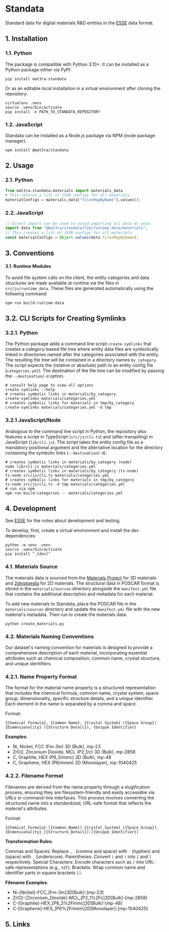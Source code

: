 # Standata

Standard data for digital materials R&D entities in the [ESSE](https://github.com/Exabyte-io/esse) data format.

## 1. Installation

### 1.1. Python

The package is compatible with Python 3.10+. It can be installed as a Python package either via PyPI:

```shell
pip install mat3ra-standata
```

Or as an editable local installation in a virtual environment after cloning the repository:

```shell
virtualenv .venv
source .venv/bin/activate
pip install -e PATH_TO_STANDATA_REPOSITORY
```

### 1.2. JavaScript

Standata can be installed as a Node.js package via NPM (node package manager).

```shell
npm install @mat3ra/standata
```

## 2. Usage

### 2.1. Python

```python
from mat3ra.standata.materials import materials_data
# This returns a list of JSON configs for all materials.
materialConfigs = materials_data["filesMapByName"].values();
```

### 2.2. JavaScript

```javascript
// Direct import can be used to avoid importing all data at once.
import data from "@mat3ra/standata/lib/runtime_data/materials";
// This creates a list of JSON configs for all materials.
const materialConfigs = Object.values(data.filesMapByName);
```

## 3. Conventions

#### 3.1. Runtime Modules

To avoid file system calls on the client, the entity categories and data structures are made available at runtime via
the files in `src/js/runtime_data`. These files are generated automatically using the following command:

```shell
npm run build:runtime-data
```

## 3.2. CLI Scripts for Creating Symlinks

### 3.2.1. Python

The Python package adds a command line script `create-symlinks` that creates a category-based file tree where
entity data files are symbolically linked in directories named after the categories associated with the entity.
The resulting file tree will be contained in a directory names `by_category`.
The script expects the (relative or absolute) path to an entity config file (`categories.yml`). The destination
of the file tree can be modified by passing the `--destination`/`-d` option.

```shell
# consult help page to view all options
create-symlinks --help
# creates symbolic links in materials/by_category
create-symlinks materials/categories.yml
# creates symbolic links for materials in tmp/by_category
create-symlinks materials/categories.yml -d tmp
```

### 3.2.1 JavaScript/Node

Analogous to the command line script in Python, the repository also features a script in
TypeScript (`src/js/cli.ts`) and (after transpiling) in JavaScript (`lib/cli.js`).
The script takes the entity config file as a mandatory positional argument and the
alternative location for the directory containing the symbolic links (`--destination`/`-d`).

```shell
# creates symbolic links in materials/by_category (node)
node lib/cli.js materials/categories.yml
# creates symbolic links in materials/by_category (ts-node)
ts-node src/js/cli.ts materials/categories.yml
# creates symbolic links for materials in tmp/by_category
ts-node src/js/cli.ts -d tmp materials/categories.yml
# run via npm
npm run build:categories -- materials/categories.yml
```

## 4. Development

See [ESSE](https://github.com/Exabyte-io/esse) for the notes about development and testing.

To develop, first, create a virtual environment and install the dev dependencies:

```shell
python -m venv .venv
source .venv/bin/activate
pip install ".[dev]"
```

### 4.1. Materials Source

The materials data is sourced from the [Materials Project](https://next-gen.materialsproject.org) for 3D materials and [2dmatpedia](http://www.2dmatpedia.org) for 2D materials. The structural data in POSCAR format is stored in the `materials/sources` directory alongside the `manifest.yml` file that contains the additional description and metadata for each material.

To add new materials to Standata, place the POSCAR file in the `materials/sources` directory and update the `manifest.yml` file with the new material's metadata. Then run to create the materials data:

```shell
python create_materials.py
```

### 4.2. Materials Naming Conventions

Our dataset's naming convention for materials is designed to provide a comprehensive description of each material, incorporating essential attributes such as chemical composition, common name, crystal structure, and unique identifiers.

### 4.2.1. Name Property Format

The format for the material name property is a structured representation that includes the chemical formula, common name, crystal system, space group, dimensionality, specific structure details, and a unique identifier. Each element in the name is separated by a comma and space.

Format:

```
{Chemical Formula}, {Common Name}, {Crystal System} ({Space Group}) {Dimensionality} ({Structure Detail}), {Unique Identifier}
```

**Examples**:

- Ni, Nickel, FCC (Fm-3m) 3D (Bulk), mp-23
- ZrO2, Zirconium Dioxide, MCL (P2_1/c) 3D (Bulk), mp-2858
- C, Graphite, HEX (P6_3/mmc) 3D (Bulk), mp-48
- C, Graphene, HEX (P6/mmm) 2D (Monolayer), mp-1040425

### 4.2.2. Filename Format

Filenames are derived from the name property through a slugification process, ensuring they are filesystem-friendly and easily accessible via URLs or command-line interfaces. This process involves converting the structured name into a standardized, URL-safe format that reflects the material's attributes.

Format:

```
{Chemical_Formula}-[{Common_Name}]-{Crystal_System}_[{Space_Group}]_
{Dimensionality}_[{Structure_Detail}]-[{Unique_Identifier}]
```

**Transformation Rules**:

Commas and Spaces: Replace `, ` (comma and space) with `-` (hyphen) and ` ` (space) with `_` (underscore).
Parentheses: Convert `(` and `)` into `[` and `]` respectively.
Special Characters: Encode characters such as `/` into URL-safe representations (e.g., `%2F`).
Brackets: Wrap common name and identifier parts in square brackets `[]`.

**Filename Examples**:

- Ni-[Nickel]-FCC_[Fm-3m]_3D_[Bulk]-[mp-23]
- ZrO2-[Zirconium_Dioxide]-MCL_[P2_1%2Fc]_3D_[Bulk]-[mp-2858]
- C-[Graphite]-HEX_[P6_3%2Fmmc]_3D_[Bulk]-[mp-48]
- C-[Graphene]-HEX_[P6%2Fmmm]_2D_[Monolayer]-[mp-1040425]

## 5. Links

